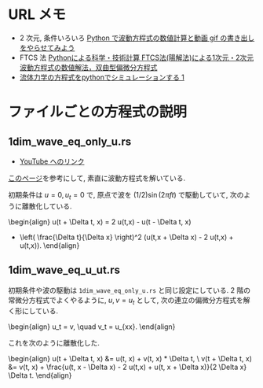 # URL メモ
- 2 次元, 条件いろいろ [Python で波動方程式の数値計算と動画 gif の書き出しをやらせてみよう](http://wakabame.hatenablog.com/entry/2018/03/07/205717)
- FTCS 法 [Pythonによる科学・技術計算 FTCS法(陽解法)による1次元・2次元波動方程式の数値解法，双曲型偏微分方程式](https://qiita.com/sci_Haru/items/8535f435ffa1febcd445)
- [流体力学の方程式をpythonでシミュレーションする 1](https://qiita.com/moootoko/items/3f89efc0d6aff7c1c066)

# ファイルごとの方程式の説明
## 1dim_wave_eq_only_u.rs
- [YouTube へのリンク](https://www.youtube.com/watch?v=spe1Yp2_vVI&feature=youtu.be)

[このページ](http://www.yamamo10.jp/yamamoto/lecture/2004/5E/partial_diff/text_wave/html/node2.html)を参考にして,
素直に波動方程式を解いている.

初期条件は $u = 0, u_t = 0$ で,
原点で波を $(1/2) \sin (2 \pi f t)$ で駆動していて,
次のように離散化している.

\begin{align}
u(t + \Delta t, x) =
2 u(t,x) - u(t - \Delta t, x)
+ \left( \frac{\Delta t}{\Delta x} \right)^2 (u(t,x + \Delta x) - 2 u(t,x) + u(t,x)).
\end{align}

## 1dim_wave_eq_u_ut.rs
初期条件や波の駆動は `1dim_wave_eq_only_u.rs` と同じ設定にしている.
2 階の常微分方程式でよくやるように, $u, v = u_t$ として,
次の連立の偏微分方程式を解く形にしている.

\begin{align}
u_t = v, \quad v_t = u_{xx}.
\end{align}

これを次のように離散化した.

\begin{align}
u(t + \Delta t, x) &=
u(t, x) + v(t, x) * \Delta t, \\
v(t + \Delta t, x) &=
v(t, x) + \frac{u(t, x - \Delta x) - 2 u(t,x) + u(t, x + \Delta x)}{2 \Delta x} \Delta t.
\end{align}
